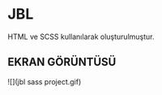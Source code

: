 <h1> JBL </h1>

HTML ve SCSS kullanılarak oluşturulmuştur.

<h2> EKRAN GÖRÜNTÜSÜ </h2>

![](jbl sass project.gif)